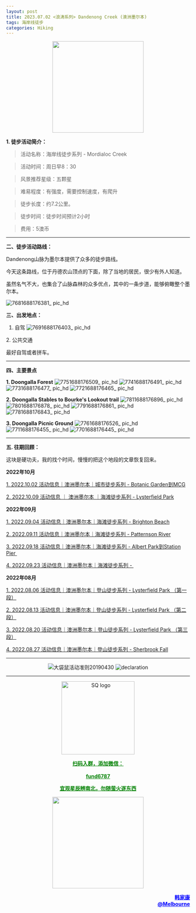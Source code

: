 ```yaml
---
layout: post
title: 2023.07.02 <浪涛系列> Dandenong Creek (澳洲墨尔本)
tags: 海岸线徒步
categories: Hiking
---
```

<p align="center">
  <img width="250" src="https://user-images.githubusercontent.com/90954432/197183769-043b3cce-ffc5-439d-b355-fc227af37705.jpeg">
</p>

**1. 徒步活动简介：**

> 活动名称：海岸线徒步系列 - Mordialoc Creek

> 活动时间：周日早8：30

> 风景推荐星级：五颗星

> 难易程度：有强度，需要控制速度，有爬升

> 徒步长度：约7.2公里。

> 徒步时间：徒步时间预计2小时

> 费用：5澳币

---

**二、徒步活动路线：**

Dandenong山脉为墨尔本提供了众多的徒步路线。

今天这条路线，位于丹德农山顶点的下面，除了当地的居民，很少有外人知道。

虽然名气不大，也集合了山脉森林的众多优点，其中的一条步道，能够俯瞰整个墨尔本。

![7681688176381_ pic_hd](https://github.com/2808118/myhike/assets/90954432/7f4df5cc-6945-497e-8a27-d0adfdb58c7a)

**三、出发地点：**

1. 自驾
![7691688176403_ pic_hd](https://github.com/2808118/myhike/assets/90954432/f666df7c-da43-475b-8aaa-f5f9d9c5d857)

2. 公共交通

最好自驾或者拼车。

---

**四、主要景点**

**1. Doongalla Forest**
![7751688176509_ pic_hd](https://github.com/2808118/myhike/assets/90954432/0e5815c6-11a8-4c5a-8679-bc7ce34a550a)
![7741688176491_ pic_hd](https://github.com/2808118/myhike/assets/90954432/14d2b7f2-0d0d-4a43-b1bf-cedb8b4f8686)
![7731688176477_ pic_hd](https://github.com/2808118/myhike/assets/90954432/96220d66-7035-4580-98a7-b9ef6480d77d)
![7721688176465_ pic_hd](https://github.com/2808118/myhike/assets/90954432/c88694c9-045d-440a-9661-6e3c075e9b1c)

**2. Doongalla Stables to Bourke's Lookout trail**
![7811688176896_ pic_hd](https://github.com/2808118/myhike/assets/90954432/1a8376db-23c2-492b-ba1a-9db55f7784d0)
![7801688176878_ pic_hd](https://github.com/2808118/myhike/assets/90954432/3074eacf-c905-405c-8b6d-cc892cf77b4c)
![7791688176861_ pic_hd](https://github.com/2808118/myhike/assets/90954432/08219eb3-4c42-4fd3-a2af-350cb0106d2a)
![7781688176843_ pic_hd](https://github.com/2808118/myhike/assets/90954432/b98eebf1-fa4c-4684-91dd-7b4eb99b3d80)

**3. Doongalla Picnic Ground**
![7761688176526_ pic_hd](https://github.com/2808118/myhike/assets/90954432/c40711af-871c-48b1-be9b-a7000631fe7e)
![7711688176455_ pic_hd](https://github.com/2808118/myhike/assets/90954432/91a4f38c-45c2-44db-ba24-8bd52da56ad6)
![7701688176445_ pic_hd](https://github.com/2808118/myhike/assets/90954432/ea66b6b1-a4f6-482e-96be-d8c90601574b)

---

**五. 往期回顾：**

这块是硬功夫，我的找个时间，慢慢的把这个地段的文章恢复回来。

**2022年10月**

[1. 2022.10.02 活动信息｜澳洲墨尔本｜城市徒步系列 - Botanic Garden到MCG](http://mp.weixin.qq.com/s?__biz=MzUxOTkxNjMwOA==&mid=2247484978&idx=1&sn=ed5136a1de4c66e2b13caea309ebb671&chksm=f9f31849ce84915fcc661481be2e4f021e4929eea9809e1e76e5d5bcb7be9de2da93369bdbbc&scene=21#wechat_redirect) 

[2. 2022.10.09 活动信息 ｜ 澳洲墨尔本 ｜海滩徒步系列 - Lysterfield Park](http://mp.weixin.qq.com/s?__biz=MzUxOTkxNjMwOA==&mid=2247485002&idx=1&sn=bbd47773ef48aaa6c63583dbb5efd88c&chksm=f9f31831ce849127d1a1f4dae22a577972e7fadcefa2182df92c0480116aa26773c8241231fe&scene=21#wechat_redirect) 

**2022年09月**

 [1. 2022.09.04 活动信息｜澳洲墨尔本｜海滩徒步系列 - Brighton Beach](http://mp.weixin.qq.com/s?__biz=MzUxOTkxNjMwOA==&mid=2247484887&idx=1&sn=0ac1c26615f42f2a8bfa5de6650e3f2d&chksm=f9f31bacce8492ba566188217e312eb29b93f333f2b650b313fba42171b23d0ea55c531fa0f0&scene=21#wechat_redirect) 

 [2. 2022.09.11 活动信息｜澳洲墨尔本｜海滩徒步系列 - Patternson River](http://mp.weixin.qq.com/s?__biz=MzUxOTkxNjMwOA==&mid=2247484911&idx=1&sn=78d7a051c7150c107acc5724620e7d0c&chksm=f9f31b94ce84928293f3fce04622c391b0e2123edd17e96a6a3121da2f8dc8bcfede5f58c282&scene=21#wechat_redirect) 

 [3. 2022.09.18 活动信息｜澳洲墨尔本｜海滩徒步系列 - Albert Park到Station Pier ](http://mp.weixin.qq.com/s?__biz=MzUxOTkxNjMwOA==&mid=2247484932&idx=1&sn=ca58606ae0c386a7b02e8d8dd2d00980&chksm=f9f3187fce84916931f9254bd5887992e0399a27b5e3ec575fc4faeaa387e3255c17dde78012&scene=21#wechat_redirect) 

[4. 2022.09.23 活动信息｜澳洲墨尔本｜海滩徒步系列 - ](http://mp.weixin.qq.com/s?__biz=MzUxOTkxNjMwOA==&mid=2247484955&idx=1&sn=8332e3ba1528657ddd38b4ef9629e32d&chksm=f9f31860ce8491765247027b6ff8deaae1e239dfcfc877ae91a7602053489afdca6f304932aa&scene=21#wechat_redirect) 

**2022年08月**

 [1. 2022.08.06 活动信息｜澳洲墨尔本｜登山徒步系列 - Lysterfield Park （第一段）](http://mp.weixin.qq.com/s?__biz=MzUxOTkxNjMwOA==&mid=2247484786&idx=1&sn=f9dfc1ab1e56f1a4957eafd48a376445&chksm=f9f31b09ce84921ff5ee7ff9603eaa6bb8cb9b99d3fe26efc7213087d378c6ac04d5eae16c95&scene=21#wechat_redirect) 

 [2. 2022.08.13 活动信息｜澳洲墨尔本｜登山徒步系列 - Lysterfield Park （第二段）](http://mp.weixin.qq.com/s?__biz=MzUxOTkxNjMwOA==&mid=2247484789&idx=1&sn=571d9139128d3f20b9173a9f7463bb1a&chksm=f9f31b0ece84921855520d95cbbd5bc3029aac54ba8b4d63b140d29a7de09b81895a1e97880a&scene=21#wechat_redirect) 

 [3. 2022.08.20 活动信息｜澳洲墨尔本｜登山徒步系列 - Lysterfield Park （第三段）](http://mp.weixin.qq.com/s?__biz=MzUxOTkxNjMwOA==&mid=2247484826&idx=1&sn=7425850bff3e7334520e921389ef671c&chksm=f9f31be1ce8492f76d9b95fbcf946856da969682802d87aa0d0a72c3f76c28e4d9d18d5c2e9d&scene=21#wechat_redirect) 

 [4. 2022.08.27 活动信息｜澳洲墨尔本｜登山徒步系列 - Sherbrook Fall](http://mp.weixin.qq.com/s?__biz=MzUxOTkxNjMwOA==&mid=2247484859&idx=1&sn=70e596e4b91c9efe09e97136aa120efe&chksm=f9f31bc0ce8492d66b9c238f4bd299a2e41f9aadfcbd155b01b77f521229ef12aaf755f46504&scene=21#wechat_redirect) 

---

<p align="center">
  <img alt="大袋鼠活动准则20190430" src="https://user-images.githubusercontent.com/90954432/197184791-50268d4a-839c-42a5-b42f-957043f80b9d.png">
  <img src="https://user-images.githubusercontent.com/90954432/197324665-50cd9f62-c0ab-43f9-9af6-cb9b86d9ff70.png" alt="declaration">
</p>

---

<p align="center">
  <img width="200" src="https://user-images.githubusercontent.com/90954432/197332354-e65465c3-5a13-4bf3-b311-cd253cb89349.jpeg" alt="SQ logo">
</p>

<p align="center">
  <strong><a href="#" style="color:green">扫码入群，添加微信：</a></strong>
  <br>
  <br>
  <strong><a href="#" style="color:green">fund6787</a></strong>
</p>

<p align="center">
  <strong><a href="#" style="color:green">宜观星辰辨南北，勿随萤火逐东西</a></strong>
</p>

<p align="center">
  <img width="250" src="https://github.com/2808118/myhike/assets/90954432/4d07e79b-8027-4e12-9e0b-dc3d43018cf9.jpeg">
</p>
<p align="right" style="color:blue">
  <strong><a href="#" style="color:blue">韩家康</a></strong>
  <br>
  <strong><a href="#" style="color:blue">@Melbourne</a></strong>
  <br>
</p>

